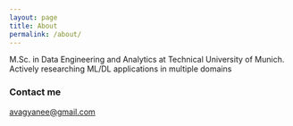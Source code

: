 ```yaml
---
layout: page
title: About
permalink: /about/
---
```


M.Sc. in Data Engineering and Analytics at Technical University of Munich. Actively researching ML/DL applications in multiple domains

### Contact me

[avagyanee@gmail.com](avagyanee@gmail.com)
